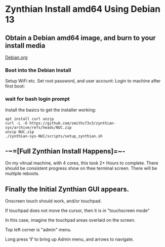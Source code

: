 # Zynthian Install amd64 Using Debian 13
## Obtain a Debian amd64 image, and burn to your install media
[Debian.org](https://www.debian.org/distrib/netinst)

### Boot into the Debian Install
Setup WiFi etc.
Set root password, and user account:
Login to machine after first boot:

### wait for bash login prompt
Install the basics to get the installer working:

```
apt install curl unzip
curl -L -O https://github.com/smiths73v3/zynthian-sys/archive/refs/heads/NUC.zip
unzip NUC.zip
./zynthian-sys-NUC/scripts/setup_zynthian.sh

```

## \-\~\=\[Full Zynthian Install Happens\]\=\~\-

On my vitrual machine, with 4 cores, this took 2+ Hours to complete.
There should be consistent progress show on thee terminal screen.
There will be multiple reboots.

## Finally the Initial Zynthian GUI appears.

Onscreen touch should work, and/or touchpad.

If touchpad does not move the cursor, then it is in "touchscreen mode"

In this case, imagine the touchpad areas overlaid on the screen.

Top left corner is "admin" menu. 

Long press **'i'** to bring up Admin menu, and arrows to navigate.
